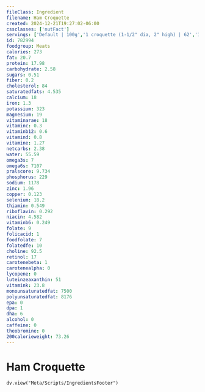 ```yaml
---
fileClass: Ingredient
filename: Ham Croquette
created: 2024-12-21T19:27:02-06:00
cssclasses: ['nutFact']
servings: ['Default | 100g','1 croquette (1-1/2" dia, 2" high) | 62','1 cup | 140']
id: 782994
foodgroup: Meats
calories: 273
fat: 20.7
protein: 17.98
carbohydrate: 2.58
sugars: 0.51
fiber: 0.2
cholesterol: 84
saturatedfats: 4.535
calcium: 18
iron: 1.3
potassium: 323
magnesium: 19
vitaminarae: 18
vitaminc: 0.3
vitaminb12: 0.6
vitamind: 0.8
vitamine: 1.27
netcarbs: 2.38
water: 55.59
omega3s: 7
omega6s: 7107
pralscore: 9.734
phosphorus: 229
sodium: 1178
zinc: 1.96
copper: 0.123
selenium: 18.2
thiamin: 0.549
riboflavin: 0.292
niacin: 4.582
vitaminb6: 0.249
folate: 9
folicacid: 1
foodfolate: 7
folatedfe: 10
choline: 92.5
retinol: 17
carotenebeta: 1
carotenealpha: 0
lycopene: 0
luteinzeaxanthin: 51
vitamink: 23.8
monounsaturatedfat: 7500
polyunsaturatedfat: 8176
epa: 0
dpa: 1
dha: 6
alcohol: 0
caffeine: 0
theobromine: 0
200calorieweight: 73.26
---
```


# Ham Croquette

```dataviewjs
dv.view("Meta/Scripts/IngredientsFooter")
```